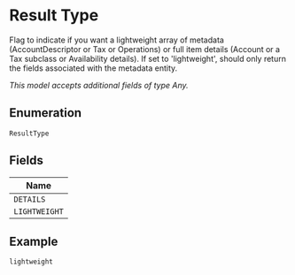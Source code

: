 
# Result Type

Flag to indicate if you want a lightweight array of metadata (AccountDescriptor or Tax or Operations) or full item details (Account or a Tax subclass or Availability details). If set to 'lightweight', should only return the fields associated with the metadata entity.

*This model accepts additional fields of type Any.*

## Enumeration

`ResultType`

## Fields

| Name |
|  --- |
| `DETAILS` |
| `LIGHTWEIGHT` |

## Example

```
lightweight
```

